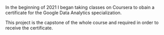 In the beginning of 2021 I began taking classes on Coursera to obain a certificate for the Google Data Analytics specialization.

This project is the capstone of the whole course and required in order to receive the certificate.
